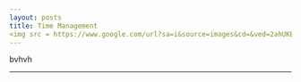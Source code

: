 ```yaml
---
layout: posts
title: Time Management
<img src = https://www.google.com/url?sa=i&source=images&cd=&ved=2ahUKEwjMzuCyn6vlAhU7AGMBHYOvBY8QjRx6BAgBEAQ&url=https%3A%2F%2Fsynapsium.in%2Fimportance-of-goal-setting-time-management%2F&psig=AOvVaw3aFmyjAmXVTLgtZw4jN2mq&ust=1571674891574287/>
---
```

bvhvh




---